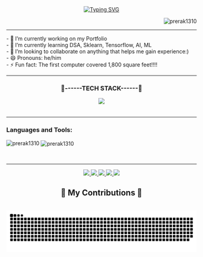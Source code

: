 <div align = "center"><a href="https://git.io/typing-svg"><img src="https://readme-typing-svg.demolab.com?font=Fira+Code&weight=600&size=28&pause=1000&color=F7F7F7&background=FF000000&center=true&random=false&width=435&lines=Hi+There!+%F0%9F%91%8B;I'm+Prerak!&#128512" alt="Typing SVG" /></a></div>


<p align="right"> <img src="https://komarev.com/ghpvc/?username=prerak1310&label=Profile%20views&color=0e75b6&style=flat" alt="prerak1310" /> </p>

<hr>
- 🔭 I’m currently working on my Portfolio<br>
- 🌱 I’m currently learning DSA, Sklearn, Tensorflow, AI, ML<br>
- 👯 I’m looking to collaborate on anything that helps me gain experience:)<br>
- 😄 Pronouns: he/him<br>
- ⚡ Fun fact: The first computer covered 1,800 square feet!!!!<br>
<hr>
<h3 align = "center"> &#129302;------TECH STACK------&#129302; </h3>
<div align = "center"><a href="https://skillicons.dev">
    <img src="https://skillicons.dev/icons?i=git,github,html,css,bootstrap,netlify,linux,c,cpp,py,js,mysql,sklearn,tensorflow,nodejs,express,firebase,react,django,flask,anaconda&perline=7" />
  </a></div><br>


<hr>
<h3 align="left">Languages and Tools:</h3>

<p><img align="left" src="https://github-readme-stats.vercel.app/api/top-langs?username=prerak1310&show_icons=true&locale=en&layout=compact" alt="prerak1310" /></p>

<p>&nbsp;<img align="center" src="https://github-readme-stats.vercel.app/api?username=prerak1310&show_icons=true&locale=en" alt="prerak1310" /></p><br>
<hr>
<div align="center"> 
  <a href="mailto:preraksangwan@gmail.com">
    <img src="https://img.shields.io/badge/Gmail-333333?style=for-the-badge&logo=gmail&logoColor=red" />
  </a>
  <a href="https://in.linkedin.com/in/prerak-singh-sangwan-703b26261" target="_blank">
    <img src="https://img.shields.io/badge/LinkedIn-0077B5?style=for-the-badge&logo=linkedin&logoColor=white" target="_blank" />
  </a>
  <a href="https://github.com/Prerak1310" target="_blank">
     <img src="https://img.shields.io/badge/Portfolio-FF5722?style=for-the-badge&logo=todoist&logoColor=white" target="_blank" /> <!-- sqlite, safari, google-chrome are other good icon options -->
  </a>
    <a href="https://leetcode.com/Prerak1310/" target="_blank">
    <img src="https://img.shields.io/badge/-LeetCode-FFA116?style=for-the-badge&logo=LeetCode&logoColor=black" target="_blank" />
  </a>
  </a>
    <a href="https://www.kaggle.com/codeprac" target="_blank">
    <img src="https://img.shields.io/badge/Kaggle-20BEFF?style=for-the-badge&logo=Kaggle&logoColor=white" target="_blank" />
  </a>
   
</div>


<div align="center">
  <h2>🐍 My Contributions 🐍</h2>
  <br>
  <img alt="snake eating my contributions" src="https://raw.githubusercontent.com/salesp07/salesp07/output/github-contribution-grid-snake.svg" />
  
  <br/><br/><br/>
</div>



